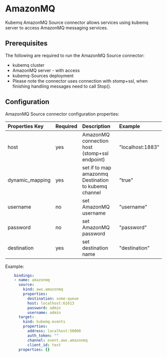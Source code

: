 # AmazonMQ

Kubemq AmazonMQ Source connector allows services using kubemq server to access AmazonMQ messaging services.

## Prerequisites

The following are required to run the AmazonMQ Source connector:

* kubemq cluster
* AmazonMQ server - with access 
* kubemq-Sources deployment
* Please note the connector uses connection with stomp+ssl, when finishing handling messages need to call Stop\(\).

## Configuration

AmazonMQ Source connector configuration properties:

| Properties Key | Required | Description | Example |
| :--- | :--- | :--- | :--- |
| host | yes | AmazonMQ connection host \(stomp+ssl endpoint\) | "localhost:1883" |
| dynamic\_mapping | yes | set if to map amazonmq Destination to kubemq channel | "true" |
| username | no | set AmazonMQ username | "username" |
| password | no | set AmazonMQ password | "password" |
| destination | yes | set destination name | "destination" |

Example:

```yaml
    bindings:
    - name: amazonmq
      source:
        kind: aws.amazonmq
        properties:
          destination: some-queue
          host: localhost:61613
          password: admin
          username: admin
      target:
        kind: kubemq.events
        properties:
          address: localhost:50000
          auth_token: ""
          channel: event.aws.amazonmq
          client_id: test
      properties: {}
```


